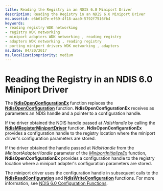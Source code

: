 ```yaml
---
title: Reading the Registry in an NDIS 6.0 Miniport Driver
description: Reading the Registry in an NDIS 6.0 Miniport Driver
ms.assetid: e6b61d7e-ef69-4f18-aaa0-5792f7516fb4
keywords:
- reading registry WDK networking
- registry WDK networking
- miniport adapters WDK networking , reading registry
- adapters WDK networking , reading registry
- porting miniport drivers WDK networking , adapters
ms.date: 04/20/2017
ms.localizationpriority: medium
---
```


# Reading the Registry in an NDIS 6.0 Miniport Driver





The [**NdisOpenConfigurationEx**](https://msdn.microsoft.com/library/windows/hardware/ff563717) function replaces the [**NdisOpenConfiguration**](https://msdn.microsoft.com/library/windows/hardware/ff553676) function. **NdisOpenConfigurationEx** receives as parameters an NDIS handle and a pointer to a configuration handle.

If the driver obtained the NDIS handle passed at *NdisHandle* by calling the [**NdisMRegisterMiniportDriver**](https://msdn.microsoft.com/library/windows/hardware/ff563654) function, **NdisOpenConfigurationEx** provides a configuration handle to the registry location where the miniport driver's configuration parameters are stored.

If the driver obtained the handle passed at *NdisHandle* from the *MiniportAdapterHandle* parameter of the [*MiniportInitializeEx*](https://msdn.microsoft.com/library/windows/hardware/ff559389) function, **NdisOpenConfigurationEx** provides a configuration handle to the registry location where a miniport adapter's configuration parameters are stored.

The miniport driver uses the configuration handle in subsequent calls to the [**NdisReadConfiguration**](https://msdn.microsoft.com/library/windows/hardware/ff564511) and [**NdisWriteConfiguration**](https://msdn.microsoft.com/library/windows/hardware/ff564659) functions. For more information, see [NDIS 6.0 Configuration Functions](ndis-configuration-functions.md).

 

 





